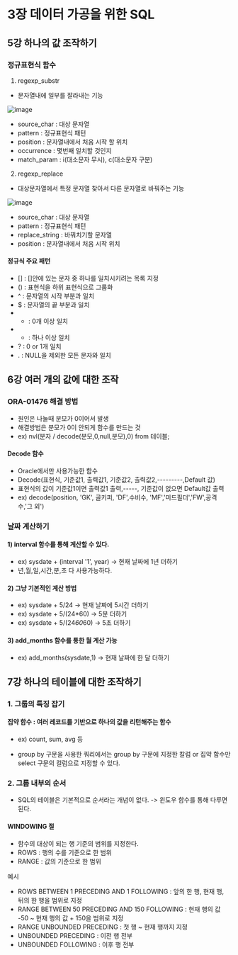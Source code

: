 # 3장 데이터 가공을 위한 SQL

## 5강 하나의 값 조작하기

### 정규표현식 함수

1) regexp_substr
- 문자열내에 일부를 잘라내는 기능

![image](https://user-images.githubusercontent.com/88830472/135563915-634444ac-e7b4-43f0-83f4-a7c78d2f162c.png)
- source_char : 대상 문자열
- pattern : 정규표현식 패턴
- position : 문자열내에서 처음 시작 할 위치
- occurrence : 몇번째 일치할 것인지
- match_param : i(대소문자 무시), c(대소문자 구분)

2) regexp_replace
- 대상문자열에서 특정 문자열 찾아서 다른 문자열로 바꿔주는 기능

![image](https://user-images.githubusercontent.com/88830472/135564075-e0b401bc-2185-47f6-b0bf-903c1acc694f.png)
- source_char : 대상 문자열
- pattern : 정규표현식 패턴
- replace_string : 바꿔치기할 문자열
- position : 문자열내에서 처음 시작 위치

#### 정규식 주요 패턴

- [] : []안에 있는 문자 중 하나를 일치시키려는 목록 지정
- () : 표현식을 하위 표현식으로 그룹화
- ^ : 문자열의 시작 부분과 일치
- $ : 문자열의 끝 부분과 일치
- * : 0개 이상 일치
- + : 하나 이상 일치
- ? : 0 or 1개 일치
- . : NULL을 제외한 모든 문자와 일치


## 6강 여러 개의 값에 대한 조작

### ORA-01476 해결 방법

- 원인은 나눌때 분모가 0이어서 발생
- 해결방법은 분모가 0이 안되게 함수를 만드는 것
- ex) nvl(분자 / decode(분모,0,null,분모),0) from 테이블;

#### Decode 함수

- Oracle에서만 사용가능한 함수
- Decode(표현식, 기준값1, 출력값1, 기준값2, 출력값2,---------,Default 값)
- 표현식의 값이 기준값1이면 출력값1 출력,-----, 기준값이 없으면 Default값 출력
- ex) decode(position, 'GK', 골키퍼, 'DF',수비수, 'MF','미드필더','FW',공격수,'그 외')

### 날짜 계산하기

#### 1) interval 함수를 통해 계산할 수 있다.
- ex) sysdate + (interval '1', year) -> 현재 날짜에 1년 더하기
- 년,월,일,시간,분,초 다 사용가능하다.

#### 2) 그냥 기본적인 계산 방법
- ex) sysdate + 5/24 -> 현재 날짜에 5시간 더하기
- ex) sysdate + 5/(24*60) -> 5분 더하기
- ex) sysdate + 5/(24*60*60) -> 5초 더하기

#### 3) add_months 함수를 통한 월 계산 가능
- ex) add_months(sysdate,1) -> 현재 날짜에 한 달 더하기


## 7강 하나의 테이블에 대한 조작하기

### 1. 그룹의 특징 잡기

#### 집약 함수 : 여러 레코드를 기반으로 하나의 값을 리턴해주는 함수 
- ex) count, sum, avg 등

- group by 구문을 사용한 쿼리에서는 group by 구문에 지정한 칼럼 or 집약 함수만 select 구문의 컬럼으로 지정할 수 있다.

### 2. 그룹 내부의 순서

- SQL의 테이블은 기본적으로 순서라는 개념이 없다. -> 윈도우 함수를 통해 다루면 된다.

#### WINDOWING 절
- 함수의 대상이 되는 행 기준의 범위를 지정한다.
- ROWS : 행의 수를 기준으로 한 범위
- RANGE : 값의 기준으로 한 범위

예시
- ROWS BETWEEN 1 PRECEDING AND 1 FOLLOWING : 앞의 한 행, 현재 행, 뒤의 한 행을 범위로 지정
- RANGE BETWEEN 50 PRECEDING AND 150 FOLLOWING : 현재 행의 값 -50 ~ 현재 행의 값 + 150을 범위로 지정
- RANGE UNBOUNDED PRECEDING : 첫 행 ~ 현재 행까지 지정
- UNBOUNDED PRECEDING : 이전 행 전부
- UNBOUNDED FOLLOWING : 이후 행 전부

